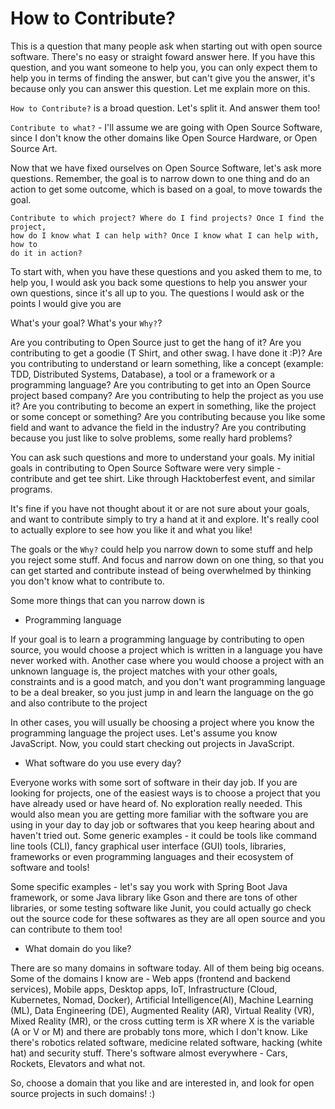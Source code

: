 # How to Contribute?

This is a question that many people ask when starting out with open source
software. There's no easy or straight foward answer here. If you have this
question, and you want someone to help you, you can only expect them to help
you in terms of finding the answer, but can't give you the answer, it's
because only you can answer this question. Let me explain more on this.

`How to Contribute?` is a broad question. Let's split it. And answer them too!

`Contribute to what?` - I'll assume we are going with Open Source Software, since
I don't know the other domains like Open Source Hardware, or Open Source Art.

Now that we have fixed ourselves on Open Source Software, let's ask more
questions. Remember, the goal is to narrow down to one thing and do an action
to get some outcome, which is based on a goal, to move towards the goal.

```
Contribute to which project? Where do I find projects? Once I find the project,
how do I know what I can help with? Once I know what I can help with, how to
do it in action?
```

To start with, when you have these questions and you asked them to me, to help
you, I would ask you back some questions to help you answer your own questions,
since it's all up to you. The questions I would ask or the points I would give
you are

What's your goal? What's your `Why?`?

Are you contributing to Open Source just to get the hang of it? Are you
contributing to get a goodie (T Shirt, and other swag. I have done it :P)?
Are you contributing to understand or learn something, like a concept
(example: TDD, Distributed Systems, Database), a tool or a framework or a
programming language? Are you contributing to get into an Open Source project
based company? Are you contributing to help the project as you use it? Are you
contributing to become an expert in something, like the project or some concept
or something? Are you contributing because you like some field and want to
advance the field in the industry? Are you contributing because you just like to
solve problems, some really hard problems?

You can ask such questions and more to understand your goals. My initial goals
in contributing to Open Source Software were very simple - contribute and get
tee shirt. Like through Hacktoberfest event, and similar programs.

It's fine if you have not thought about it or are not sure about your goals, and
want to contribute simply to try a hand at it and explore. It's really cool to
actually explore to see how you like it and what you like!

The goals or the `Why?` could help you narrow down to some stuff and help you
reject some stuff. And focus and narrow down on one thing, so that you can get
started and contribute instead of being overwhelmed by thinking you don't know
what to contribute to.

Some more things that can you narrow down is
- Programming language

If your goal is to learn a programming language by contributing to open source,
you would choose a project which is written in a language you have never worked
with. Another case where you would choose a project with an unknown language is,
the project matches with your other goals, constraints and is a good match, and
you don't want programming language to be a deal breaker, so you just jump in
and learn the language on the go and also contribute to the project

In other cases, you will usually be choosing a project where you know the
programming language the project uses. Let's assume you know JavaScript. Now,
you could start checking out projects in JavaScript. 

- What software do you use every day?

Everyone works with some sort of software in their day job. If you are looking
for projects, one of the easiest ways is to choose a project that you have
already used or have heard of. No exploration really needed. This would also
mean you are getting more familiar with the software you are using in your
day to day job or softwares that you keep hearing about and haven't tried out.
Some generic examples - it could be tools like command line tools (CLI), fancy graphical
user interface (GUI) tools, libraries, frameworks or even programming languages
and their ecosystem of software and tools!

Some specific examples - let's say you work with Spring Boot Java framework,
or some Java library like Gson and there are tons of other libraries, or some
testing software like Junit, you could actually go check out the source code
for these softwares as they are all open source and you can contribute to them
too!

- What domain do you like?

There are so many domains in software today. All of them being big oceans. Some
of the domains I know are - Web apps (frontend and backend services), Mobile
apps, Desktop apps, IoT, Infrastructure (Cloud, Kubernetes, Nomad, Docker),
Artificial Intelligence(AI), Machine Learning (ML), Data Engineering (DE),
Augmented Reality (AR), Virtual Reality (VR), Mixed Reality (MR), or the cross
cutting term is XR where X is the variable (A or V or M) and there are probably
tons more, which I don't know. Like there's robotics related software, medicine
related software, hacking (white hat) and security stuff. There's software
almost everywhere - Cars, Rockets, Elevators and what not. 

So, choose a domain that you like and are interested in, and look for open
source projects in such domains! :)
